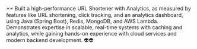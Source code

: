 🗲🗲
Built a high-performance URL Shortener with Analytics, as measured by features like URL shortening, click tracking, and an analytics dashboard, using Java (Spring Boot), Redis, MongoDB, and AWS Lambda. Demonstrates expertise in scalable, real-time systems with caching and analytics, while gaining hands-on experience with cloud services and modern backend development. 👽👽